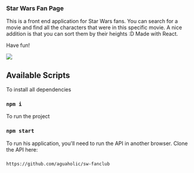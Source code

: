 ### Star Wars Fan Page 

This is a front end application for Star Wars fans. 
You can search for a movie and find all the characters that were in this specific movie.
A nice addition is that you can sort them by their heights :D
Made with React.

Have fun!

![](sw-fanclub.gif)


## Available Scripts

To install all dependencies

### `npm i`

To run the project 

### `npm start`

To run his application, you'll need to run the API in another browser.
Clone the API here:
### 
`
https://github.com/aguaholic/sw-fanclub
`
